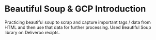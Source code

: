 # Beautiful Soup & GCP Introduction
Practicing beautiful soup to scrap and capture important tags / data from HTML and then use that data for further processing. Used Beautiful Soup library on Deliveroo recipts.
